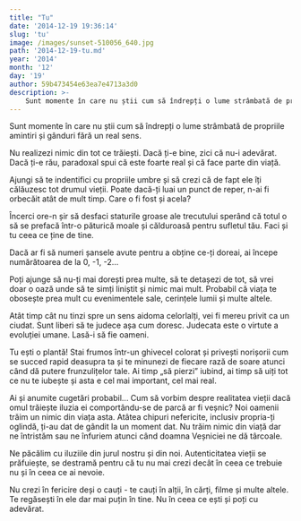 ```yaml
---
title: "Tu"
date: '2014-12-19 19:36:14'
slug: 'tu'
image: /images/sunset-510056_640.jpg
path: '2014-12-19-tu.md'
year: '2014'
month: '12'
day: '19'
author: 59b473454e63ea7e4713a3d0
description: >-
    Sunt momente în care nu știi cum să îndrepți o lume strâmbată de propriile amintiri și gânduri fără un real sens.Nu realizezi nimic din tot ce trăiești. Dacă ți-e bine, zici că nu-i adevărat. Dacă ți
---
```

<div class="kg-card-markdown"><p>Sunt momente în care nu știi cum să îndrepți o lume strâmbată de propriile amintiri și gânduri fără un real sens.</p>
<p>Nu realizezi nimic din tot ce trăiești. Dacă ți-e bine, zici că nu-i adevărat. Dacă ți-e rău, paradoxal spui că este foarte real și că face parte din viață.</p>
<p>Ajungi să te indentifici cu propriile umbre și să crezi că de fapt ele îți călăuzesc tot drumul vieții. Poate dacă-ți luai un punct de reper, n-ai fi orbecăit atât de mult timp. Care o fi fost și acela?</p>
<p>Încerci ore-n șir să desfaci staturile groase ale trecutului sperând că totul o să se prefacă într-o păturică moale și călduroasă pentru sufletul tău. Faci și tu ceea ce ține de tine.</p>
<p>Dacă ar fi să numeri șansele avute pentru a obține ce-ți doreai, ai începe numărătoarea de la 0, -1, -2...</p>
<p>Poți ajunge să nu-ți mai dorești prea multe, să te detașezi de tot, să vrei doar o oază unde să te simți liniștit și nimic mai mult. Probabil că viața te obosește prea mult cu evenimentele sale, cerințele lumii și multe altele.</p>
<p>Atât timp cât nu tinzi spre un sens aidoma celorlalți, vei fi mereu privit ca un ciudat. Sunt liberi să te judece așa cum doresc. Judecata este o virtute a evoluției umane. Lasă-i să fie oameni.</p>
<p>Tu ești o plantă! Stai frumos într-un ghivecel colorat și privești norișorii cum se succed rapid deasupra ta și te minunezi de fiecare rază de soare atunci când dă putere frunzulițelor tale. Ai timp „să pierzi” iubind, ai timp să uiți tot ce nu te iubește și asta e cel mai important, cel mai real.</p>
<p>Ai și anumite cugetări probabil... Cum să vorbim despre realitatea vieții dacă omul trăiește iluzia ei comportându-se de parcă ar fi veșnic? Noi oamenii trăim un nimic din viața asta. Atâtea chipuri nefericite, inclusiv propria-ți oglindă, ți-au dat de gândit la un moment dat. Nu trăim nimic din viață dar ne întristăm sau ne înfuriem atunci când doamna Veșniciei ne dă târcoale.</p>
<p>Ne păcălim cu iluziile din jurul nostru și din noi. Autenticitatea vieții se prăfuiește, se destramă pentru că tu nu mai crezi decât în ceea ce trebuie nu și în ceea ce ai nevoie.</p>
<p>Nu crezi în fericire deși o cauți - te cauți în alții, în cărți, filme și multe altele. Te regăsești în ele dar mai puțin în tine. Nu în ceea ce ești și poți cu adevărat.<span style="line-height: 20.7999992370605px;"> </span></p>
<p> </p>
</div>
    